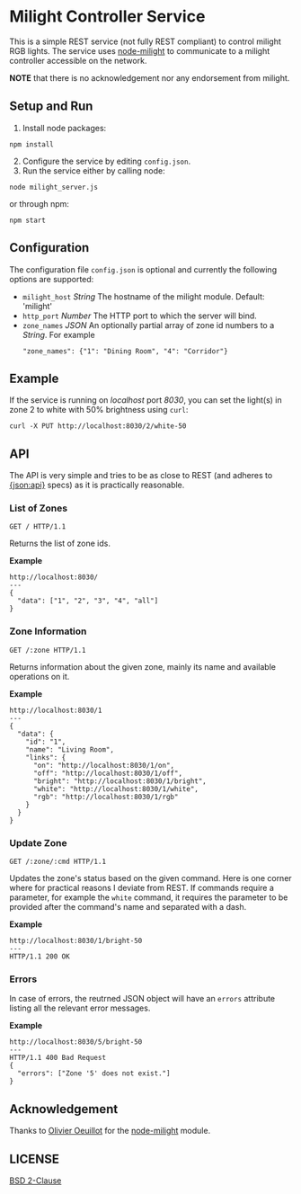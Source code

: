 # Milight Controller Service

This is a simple REST service (not fully REST compliant) to control milight RGB lights. The service uses
[node-milight](https://github.com/oeuillot/node-milight) to communicate to a milight
controller accessible on the network.

**NOTE** that there is no acknowledgement nor any endorsement from milight.

## Setup and Run
1. Install node packages:
  ```
  npm install
  ```
2. Configure the service by editing `config.json`.
3. Run the service either by calling node:
  ```
  node milight_server.js
  ```
or through npm:
  ```
  npm start
  ```

## Configuration
The configuration file `config.json` is optional and currently the following options are supported:
- `milight_host` *String* The hostname of the milight module. Default: 'milight'
- `http_port` *Number* The HTTP port to which the server will bind.
- `zone_names` *JSON* An optionally partial array of zone id numbers to a *String*. For example
  ```
  "zone_names": {"1": "Dining Room", "4": "Corridor"}
  ```

## Example
If the service is running on *localhost* port *8030*, you can set the light(s) in zone 2 to white with 50% brightness using `curl`:
```
curl -X PUT http://localhost:8030/2/white-50
```

## API
The API is very simple and tries to be as close to REST (and adheres to [{json:api}](http://jsonapi.org/) specs) as it is practically reasonable.

### List of Zones
```
GET / HTTP/1.1
```
Returns the list of zone ids.

**Example**
```
http://localhost:8030/
---
{
  "data": ["1", "2", "3", "4", "all"]
}
```

### Zone Information
```
GET /:zone HTTP/1.1
```
Returns information about the given zone, mainly its name and available operations on it.

**Example**
```
http://localhost:8030/1
---
{
  "data": {
    "id": "1",
    "name": "Living Room",
    "links": {
      "on": "http://localhost:8030/1/on",
      "off": "http://localhost:8030/1/off",
      "bright": "http://localhost:8030/1/bright",
      "white": "http://localhost:8030/1/white",
      "rgb": "http://localhost:8030/1/rgb"
    }
  }
}
```

### Update Zone
```
GET /:zone/:cmd HTTP/1.1
```
Updates the zone's status based on the given command. Here is one corner where
for practical reasons I deviate from REST. If commands require a parameter,
for example the `white` command, it requires the parameter to be provided after the
command's name and separated with a dash.

**Example**
```
http://localhost:8030/1/bright-50
---
HTTP/1.1 200 OK
```

### Errors
In case of errors, the reutrned JSON object will have an `errors` attribute listing all the relevant
error messages.

**Example**
```
http://localhost:8030/5/bright-50
---
HTTP/1.1 400 Bad Request
{
  "errors": ["Zone '5' does not exist."]
}
```


## Acknowledgement
Thanks to [Olivier Oeuillot](https://github.com/oeuillot) for the [node-milight](https://github.com/oeuillot/node-milight) module.

## LICENSE
[BSD 2-Clause](https://opensource.org/licenses/BSD-2-Clause)
